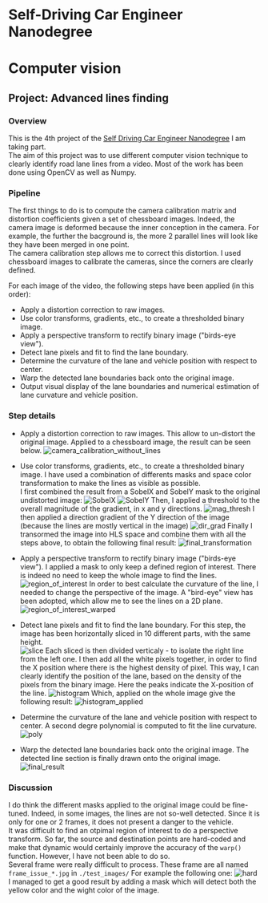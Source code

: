 # Self-Driving Car Engineer Nanodegree
# Computer vision 
## Project: Advanced lines finding

### Overview
This is the 4th project of the <a href="https://www.udacity.com/course/self-driving-car-engineer-nanodegree--nd013">Self Driving Car Engineer Nanodegree</a> I am taking part. <br>
The aim of this project was to use different computer vision technique to clearly identify road lane lines from a video. 
Most of the work has been done using OpenCV as well as Numpy. 

### Pipeline

The first things to do is to compute the camera calibration matrix and distortion coefficients given a set of chessboard images.
Indeed, the camera image is deformed because the inner conception in the camera. For example, the further the bacground is, the more 2 parallel lines will look like they have been merged in one point. <br>
The camera calibration step allows me to correct this distortion. I used chessboard images to calibrate the cameras, since the corners are clearly defined. 

For each image of the video, the following steps have been applied (in this order):

* Apply a distortion correction to raw images.
* Use color transforms, gradients, etc., to create a thresholded binary image.
* Apply a perspective transform to rectify binary image ("birds-eye view").
* Detect lane pixels and fit to find the lane boundary.
* Determine the curvature of the lane and vehicle position with respect to center.
* Warp the detected lane boundaries back onto the original image.
* Output visual display of the lane boundaries and numerical estimation of lane curvature and vehicle position.


### Step details 

* Apply a distortion correction to raw images.
This allow to un-distort the original image. Applied to a chessboard image, the result can be seen below.
![camera_calibration_without_lines](./output_images/camera_cal_without_lines.png)


* Use color transforms, gradients, etc., to create a thresholded binary image.
I have used a combination of differents masks and space color transformation to make the lines as visible as possible. <br>
I first combined the result from a SobelX and SobelY mask to the original undistorted image: 
![SobelX](./output_images/sobelX.png)
![SobelY](./output_images/sobelY.png)
Then, I applied a threshold to the overall magnitude of the gradient, in x and y directions.
![mag_thresh](./output_images/mag_thresh.png)
I then applied a direction gradient of the Y direction of the image (because the lines are mostly vertical in the image) 
![dir_grad](./output_images/dir_grad.png)
Finally I transormed the image into HLS space and combine them with all the steps above, to obtain the following final result: 
![final_transformation](./output_images/combined_thresh_and_color_space.png)


* Apply a perspective transform to rectify binary image ("birds-eye view").
I applied a mask to only keep a defined region of interest. There is indeed no need to keep the whole image to find the lines. 
![region_of_interest](./output_images/region_of_interest.png)
In order to best calculate the curvature of the line, I needed to change the perspective of the image. A "bird-eye" view has been adopted, which allow me to see the lines on a 2D plane. 
![region_of_interest_warped](./output_images/region_of_interest_warped.png)


* Detect lane pixels and fit to find the lane boundary.
For this step, the image has been horizontally sliced in 10 different parts, with the same height. <br>
![slice](./output_images/slice.png)
Each sliced is then divided verticaly - to isolate the right line from the left one. 
I then add all the white pixels together, in order to find the X position where there is the highest density of pixel. This way, I can clearly identify the position of the lane, based on the density of the pixels from the binary image. Here the peaks indicate the X-position of the line. 
![histogram](./output_images/histogram.png)
Which, applied on the whole image give the following result: 
![histogram_applied](./output_images/detect_lines_curvature.png) 


* Determine the curvature of the lane and vehicle position with respect to center.
A second degre polynomial is computed to fit the line curvature. 
![poly](./output_images/polynomials.png) 


* Warp the detected lane boundaries back onto the original image.
The detected line section is finally drawn onto the original image.
![final_result](./output_images/final_result.png) 

### Discussion
I do think the different masks applied to the original image could be fine-tuned. Indeed, in some images, the lines are not so-well detected. Since it is only for one or 2 frames, it does not present a danger to the vehicle. <br>
It was difficult to find an otpimal region of interest to do a perspective transform. So far, the source and destination points are hard-coded and make that dynamic would certainly improve the accuracy of the `warp()` function. However, I have not been able to do so.  
Several frame were really difficult to process. These frame are all named `frame_issue_*.jpg` in `./test_images/` For example the following one: 
![hard](./test_images/frame_issue_5.jpg)
I managed to get a good result by adding a mask which will detect both the yellow color and the wight color of the image.  
